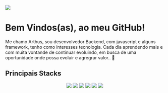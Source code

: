 <!-- https://arthusbenazio.github.io/Portf-lio/  -->
<p align="center">

</p align="center">
<img src="https://i.imgur.com/pOC6Dfa.png" />

# Bem Vindos(as), ao meu GitHub!
Me chamo Arthus, sou desenvolvedor Backend, com javascript e alguns framework, tenho como interesses tecnologia. Cada dia aprendendo mais e com muita vontande de continuar evoluindo, em busca de uma oportunidade onde possa evoluir e agregrar valor.. 👋

## Principais Stacks

<p align="center">
<img src="https://img.shields.io/badge/-JavaScript-black?style=flat-square&logo=javascript"/>
<img src="https://img.shields.io/badge/-Nodejs-black?style=flat-square&logo=Node.js"/>
<img src="https://img.shields.io/badge/-MongoDB-black?style=flat-square&logo=mongodb"/>
<img src="https://img.shields.io/badge/-MySQL-black?style=flat-square&logo=mysql"/>
<img src="https://img.shields.io/badge/-Git-black?style=flat-square&logo=git"/>
<img src="https://img.shields.io/badge/-GitHub-black?style=flat-square&logo=github"/>
</p>
